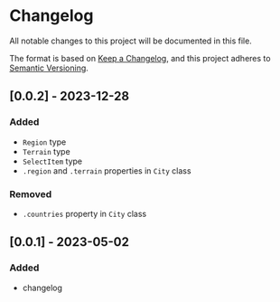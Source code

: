# Changelog

All notable changes to this project will be documented in this file.

The format is based on [Keep a Changelog](https://keepachangelog.com/en/1.0.0/),
and this project adheres to [Semantic Versioning](https://semver.org/spec/v2.0.0.html).

## [0.0.2] - 2023-12-28

### Added

- `Region` type
- `Terrain` type
- `SelectItem` type
- `.region` and `.terrain` properties in `City` class

### Removed

- `.countries` property in `City` class

## [0.0.1] - 2023-05-02

### Added

- changelog
